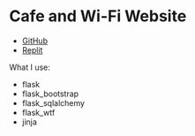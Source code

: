 # Cafe and Wi-Fi Website

- [GitHub](https://github.com/nkp1111/python-projects/tree/main/7.cafe_and_wifi_website)
- [Replit](https://Cafe-with-Wifi-website.nkp1111.repl.co)

What I use:

- flask
- flask_bootstrap
- flask_sqlalchemy
- flask_wtf
- jinja
